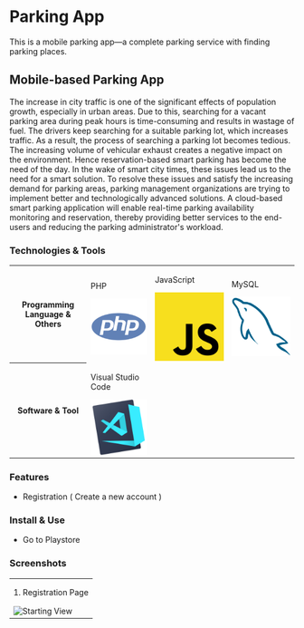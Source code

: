 # Parking App
This is a mobile parking app—a complete parking service with finding parking places. 

## Mobile-based Parking App
The increase in city traffic is one of the significant effects of population growth, especially in urban areas. Due to this, searching for a vacant parking area during peak hours is time-consuming and results in wastage of fuel. The drivers keep searching for a suitable parking lot, which increases traffic. As a result, the process of searching a parking lot becomes tedious. The increasing volume of vehicular exhaust creates a  negative impact on the environment. Hence reservation-based smart parking has become the need of the day. In the wake of smart city times, these issues lead us to the need for a smart solution. To resolve these issues and satisfy the increasing demand for parking areas,  parking management organizations are trying to implement better and technologically advanced solutions. A cloud-based smart parking application will enable real-time parking availability monitoring and reservation, thereby providing better services to the end-users and reducing the parking administrator's workload.

### Technologies & Tools

 <table>
        <tr>
            <th> Programming Language & Others</th>
            <td>
                <p> PHP </p><img style="vertical-align:middle" alt="PHP"
                    src="https://github.com/HafizurRahman111/parking_app/blob/main/github_contents_parking/images/php.svg" />
            </td>
            <td>
                <p> JavaScript </p><img style="vertical-align:middle" alt="Javascript"
                    src="https://github.com/HafizurRahman111/parking_app/blob/main/github_contents_parking/images/javascript.svg" />
            </td>
            <td>
                <p> MySQL </p><img style="vertical-align:middle" alt="MySQL" src="https://github.com/HafizurRahman111/parking_app/blob/main/github_contents_parking/images/mysql.svg" />
            </td>
        </tr>
        <tr>
            <th> Software & Tool </th>
            <td>
                <p> Visual Studio Code </p><img style="vertical-align:middle" alt="Visual Studio Code"
                    src="https://github.com/HafizurRahman111/HafizurRahman111/blob/main/images/vscode.png" />
            </td>
        </tr>
    </table>

### Features
 - Registration ( Create a new account )
 
 
### Install & Use
 - Go to Playstore
 
### Screenshots

<table>
        <tr>
          <td><p>1. Registration Page </p><img style="vertical-align:middle" alt="Starting View" src="Screenshots/Screenshot 2020-01-18 12.23.12.png" /></td>
        </tr>
</table>

